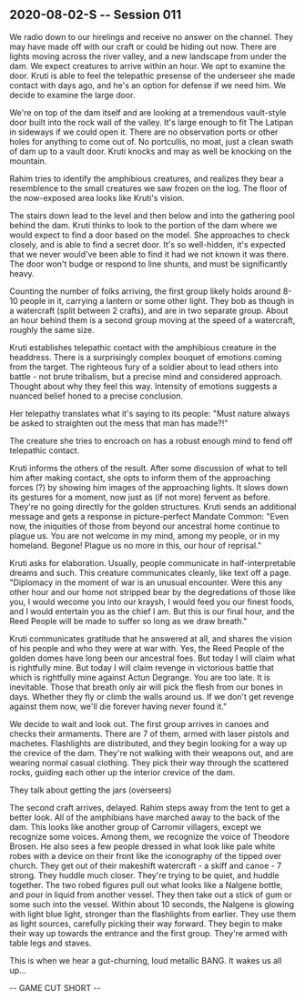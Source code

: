 ## 2020-08-02-S -- Session 011

We radio down to our hirelings and receive no answer on the channel. They may have made off with our craft or could be hiding out now. There are lights moving across the river valley, and a new landscape from under the dam. We expect creatures to arrive within an hour. We opt to examine the door. Kruti is able to feel the telepathic presense of the underseer she made contact with days ago, and he's an option for defense if we need him. We decide to examine the large door.

We're on top of the dam itself and are looking at a tremendous vault-style door built into the rock wall of the valley. It's large enough to fit The Latipan in sideways if we could open it. There are no observation ports or other holes for anything to come out of. No portcullis, no moat, just a clean swath of dam up to a vault door. Kruti knocks and may as well be knocking on the mountain.

Rahim tries to identify the amphibious creatures, and realizes they bear a resemblence to the small creatures we saw frozen on the log. The floor of the now-exposed area looks like Kruti's vision.

The stairs down lead to the level and then below and into the gathering pool behind the dam. Kruti thinks to look to the portion of the dam where we would expect to find a door based on the model. She approaches to check closely, and is able to find a secret door. It's so well-hidden, it's expected that we never would've been able to find it had we not known it was there. The door won't budge or respond to line shunts, and must be significantly heavy.

Counting the number of folks arriving, the first group likely holds around 8-10 people in it, carrying a lantern or some other light. They bob as though in a watercraft (split between 2 crafts), and are in two separate group. About an hour behind them is a second group moving at the speed of a watercraft, roughly the same size.

Kruti establishes telepathic contact with the amphibious creature in the headdress. There is a surprisingly complex bouquet of emotions coming from the target. The righteous fury of a soldier about to lead others into battle - not brute tribalism, but a precise mind and considered approach. Thought about why they feel this way. Intensity of emotions suggests a nuanced belief honed to a precise conclusion.

Her telepathy translates what it's saying to its people: "Must nature always be asked to straighten out the mess that man has made?!"

The creature she tries to encroach on has a robust enough mind to fend off telepathic contact.

Kruti informs the others of the result. After some discussion of what to tell him after making contact, she opts to inform them of the approaching forces (?) by showing him images of the approaching lights. It slows down its gestures for a moment, now just as (if not more) fervent as before. They're no going directly for the golden structures. Kruti sends an additional message and gets a response in picture-perfect Mandate Common: "Even now, the iniquities of those from beyond our ancestral home continue to plague us. You are not welcome in my mind, among my people, or in my homeland. Begone! Plague us no more in this, our hour of reprisal."

Kruti asks for elaboration. Usually, people communicate in half-interpretable dreams and such. This creature communicates cleanly, like text off a page. "Diplomacy in the moment of war is an unusual encounter. Were this any other hour and our home not stripped bear by the degredations of those like you, I would wecome you into our kraysh, I would feed you our finest foods, and I would entertain you as the chief I am. But this is our final hour, and the Reed People will be made to suffer so long as we draw breath."

Kruti communicates gratitude that he answered at all, and shares the vision of his people and who they were at war with. Yes, the Reed People of the golden domes have long been our ancestral foes. But today I will claim what is rightfully mine. But today I will claim revenge in victorious battle that which is rightfully mine against Actun Degrange. You are too late. It is inevitable. Those that breath only air will pick the flesh from our bones in days. Whether they fly or climb the walls around us. If we don't get revenge against them now, we'll die forever having never found it."

We decide to wait and look out. The first group arrives in canoes and checks their armaments. There are 7 of them, armed with laser pistols and machetes. Flashlights are distributed, and they begin looking for a way up the crevice of the dam. They're not walking with their weapons out, and are wearing normal casual clothing. They pick their way through the scattered rocks, guiding each other up the interior crevice of the dam.

They talk about getting the jars (overseers)

The second craft arrives, delayed. Rahim steps away from the tent to get a better look. All of the amphibians have marched away to the back of the dam. This looks like another group of Carromir villagers, except we recognize some voices. Among them, we recognize the voice of Theodore Brosen. He also sees a few people dressed in what look like pale white robes with a device on their front like the iconography of the tipped over church. They get out of their makeshift watercraft - a skiff and canoe - 7 strong. They huddle much closer. They're trying to be quiet, and huddle together. The two robed figures pull out what looks like a Nalgene bottle, and pour in liquid from another vessel. They then take out a stick of gum or some such into the vessel. Within about 10 seconds, the Nalgene is glowing with light blue light, stronger than the flashlights from earlier. They use them as light sources, carefully picking their way forward. They begin to make their way up towards the entrance and the first group. They're armed with table legs and staves.

This is when we hear a gut-churning, loud metallic BANG. It wakes us all up...

-- GAME CUT SHORT --
